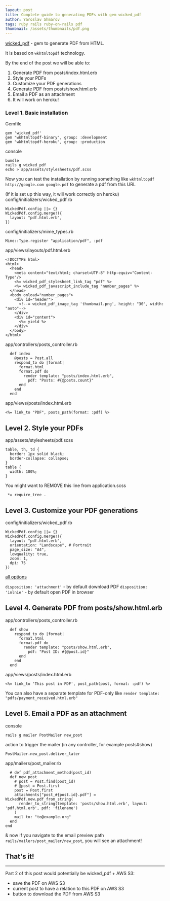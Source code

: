 ```yaml
---
layout: post
title: Complete guide to generating PDFs with gem wicked_pdf
author: Yaroslav Shmarov
tags: ruby rails ruby-on-rails pdf
thumbnail: /assets/thumbnails/pdf.png
---
```


[wicked_pdf](https://github.com/mileszs/wicked_pdf) - gem to generate PDF from HTML.

It is based on `wkhtmltopdf` technology.

By the end of the post we will be able to:
1. Generate PDF from posts/index.html.erb
2. Style your PDFs
3. Customize your PDF generations
4. Generate PDF from posts/show.html.erb
5. Email a PDF as an attachment
6. It will work on heroku!

### Level 1. Basic installation

Gemfile

```
gem 'wicked_pdf'
gem "wkhtmltopdf-binary", group: :development
gem "wkhtmltopdf-heroku", group: :production
```

console

```
bundle
rails g wicked_pdf
echo > app/assets/stylesheets/pdf.scss
```

Now you can test the installation by running something like `wkhtmltopdf http://google.com google.pdf` to generate a pdf from this URL

(If it is set up this way, it will work correctly on heroku) config/initializers/wicked_pdf.rb

```
WickedPdf.config ||= {}
WickedPdf.config.merge!({
  layout: "pdf.html.erb",
}) 
```

config/initializers/mime_types.rb

```
Mime::Type.register "application/pdf", :pdf
```

app/views/layouts/pdf.html.erb

```
<!DOCTYPE html>
<html>
  <head>
    <meta content="text/html; charset=UTF-8" http-equiv="Content-Type"/>
    <%= wicked_pdf_stylesheet_link_tag "pdf" %>
    <%= wicked_pdf_javascript_include_tag "number_pages" %>
  </head>
  <body onload="number_pages">
    <div id="header">
      <!--= wicked_pdf_image_tag 'thumbnail.png', height: "30", width: "auto"-->
    </div>
    <div id="content">
      <%= yield %>
    </div>
  </body>
</html>
```

app/controllers/posts_controller.rb

```
  def index
    @posts = Post.all
    respond_to do |format|
      format.html
      format.pdf do
        render template: "posts/index.html.erb",
          pdf: "Posts: #{@posts.count}"
      end
    end
  end
```

app/views/posts/index.html.erb

```
<%= link_to "PDF", posts_path(format: :pdf) %>
```

## Level 2. Style your PDFs

app/assets/stylesheets/pdf.scss

```
table, th, td {
  border: 1px solid black;
  border-collapse: collapse;
} 
table {
  width: 100%;
}
```

You might want to REMOVE this line from application.scss
```
 *= require_tree .
```

## Level 3. Customize your PDF generations

config/initializers/wicked_pdf.rb
```
WickedPdf.config ||= {}
WickedPdf.config.merge!({
  layout: "pdf.html.erb",
  orientation: "Landscape", # Portrait
  page_size: "A4",
  lowquality: true,
  zoom: 1,
  dpi: 75
})
```

[all options](https://github.com/mileszs/wicked_pdf#advanced-usage-with-all-available-options)

`disposition: 'attachment'` - by default download PDF
`disposition: 'inlnie'` - by default open PDF in browser

## Level 4. Generate PDF from posts/show.html.erb

app/controllers/posts_controller.rb
```
  def show
    respond_to do |format|
      format.html
      format.pdf do
        render template: "posts/show.html.erb",
          pdf: "Post ID: #{@post.id}"
      end
    end
  end
```

app/views/posts/index.html.erb
```
<%= link_to 'This post in PDF', post_path(post, format: :pdf) %>
```

You can also have a separate template for PDF-only like `render template: "pdfs/payment_received.html.erb"`

## Level 5. Email a PDF as an attachment

console

```
rails g mailer PostMailer new_post
```

action to trigger the mailer (in any controller, for example posts#show)
```
PostMailer.new_post.deliver_later
```

app/mailers/post_mailer.rb
```
  # def pdf_attachment_method(post_id)
  def new_post
    # post = Post.find(post_id)
    # @post = Post.first
    post = Post.first
    attachments["post_#{post.id}.pdf"] = WickedPdf.new.pdf_from_string(
      render_to_string(template: 'posts/show.html.erb', layout: 'pdf.html.erb', pdf: 'filename')
    )
    mail to: "to@example.org"
  end
end
```

& now if you navigate to the email preview path `rails/mailers/post_mailer/new_post`, you will see an attachment!

## That's it!

****

Part 2 of this post would potentially be wicked_pdf + AWS S3:
* save the PDF on AWS S3
* current post to have a relation to this PDF on AWS S3
* button to download the PDF from AWS S3
